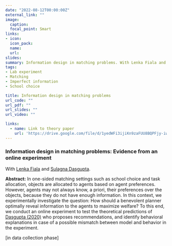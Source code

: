 ```yaml
---
date: "2022-08-12T00:00:00Z"
external_link: ""
image:
  caption: 
  focal_point: Smart
links:
- icon: 
  icon_pack: 
  name: 
  url: 
slides: 
summary: Information design in matching problems. With Lenka Fiala and Sulagna Dasgupta.
tags:
- Lab experiment
- Matching
- Imperfect information
- School choice

title: Information design in matching problems
url_code: ""
url_pdf: ""
url_slides: ""
url_video: ""

links:
  - name: Link to theory paper
    url: 'https://drive.google.com/file/d/1yedWFi3ijiKn9zaFUU8BQPFjy-iwAc2l/view'
---
```


<h3> Information design in matching problems: Evidence from an online experiment </h3> 

With [Lenka Fiala](https://www.lenkafiala.com) and [Sulagna Dasgupta](https://sites.google.com/view/sulagna/home?authuser=0).

<b>Abstract:</b>
In one-sided matching settings such as school choice and task allocation, objects are allocated to agents based on agent preferences. However, agents may not always know, a priori, their preferences over the objects, because they do not have enough information. In this context, we experimentally investigate the question: How should a benevolent planner optimally reveal information to the agents to maximize welfare? To this end, we conduct an online experiment to test the theoretical predictions of [Dasgupta (2020)](https://drive.google.com/file/d/1yedWFi3ijiKn9zaFUU8BQPFjy-iwAc2l/view) who proposes recommendations, and identify behavioral explanations in case of a possible mismatch between model and behavior in the experiment.

[in data collection phase] 

